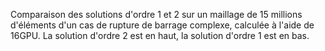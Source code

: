 Comparaison des solutions d'ordre 1 et 2 sur un maillage de 15 millions d'éléments d'un cas de rupture de barrage complexe, calculée à l'aide de 16GPU. La solution d'ordre 2 est en haut, la solution d'ordre 1 est en bas.

